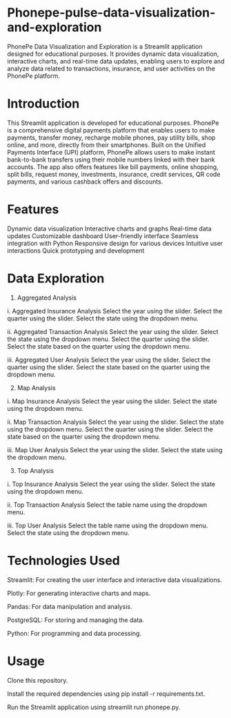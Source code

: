 # Phonepe-pulse-data-visualization-and-exploration
PhonePe Data Visualization and Exploration is a Streamlit application designed for educational purposes. It provides dynamic data visualization, interactive charts, and real-time data updates, enabling users to explore and analyze data related to transactions, insurance, and user activities on the PhonePe platform.

# Introduction

This Streamlit application is developed for educational purposes. PhonePe is a comprehensive digital payments platform that enables users to make payments, transfer money, recharge mobile phones, pay utility bills, shop online, and more, directly from their smartphones. Built on the Unified Payments Interface (UPI) platform, PhonePe allows users to make instant bank-to-bank transfers using their mobile numbers linked with their bank accounts. The app also offers features like bill payments, online shopping, split bills, request money, investments, insurance, credit services, QR code payments, and various cashback offers and discounts.

# Features

Dynamic data visualization
Interactive charts and graphs
Real-time data updates
Customizable dashboard
User-friendly interface
Seamless integration with Python
Responsive design for various devices
Intuitive user interactions
Quick prototyping and development

# Data Exploration

1. Aggregated Analysis

i. Aggregated Insurance Analysis
Select the year using the slider.
Select the quarter using the slider.
Select the state using the dropdown menu.

ii. Aggregated Transaction Analysis
Select the year using the slider.
Select the state using the dropdown menu.
Select the quarter using the slider.
Select the state based on the quarter using the dropdown menu.

iii. Aggregated User Analysis
Select the year using the slider.
Select the quarter using the slider.
Select the state based on the quarter using the dropdown menu.

2. Map Analysis

i. Map Insurance Analysis
Select the year using the slider.
Select the state using the dropdown menu.

ii. Map Transaction Analysis
Select the year using the slider.
Select the state using the dropdown menu.
Select the quarter using the slider.
Select the state based on the quarter using the dropdown menu.

iii. Map User Analysis
Select the year using the slider.
Select the state using the dropdown menu.

3. Top Analysis

i. Top Insurance Analysis
Select the year using the slider.
Select the state using the dropdown menu.

ii. Top Transaction Analysis
Select the table name using the dropdown menu.

iii. Top User Analysis
Select the table name using the dropdown menu.
Select the state using the dropdown menu.

# Technologies Used
Streamlit: For creating the user interface and interactive data visualizations.

Plotly: For generating interactive charts and maps.

Pandas: For data manipulation and analysis.

PostgreSQL: For storing and managing the data.

Python: For programming and data processing.

# Usage
Clone this repository.

Install the required dependencies using pip install -r requirements.txt.

Run the Streamlit application using streamlit run phonepe.py.
